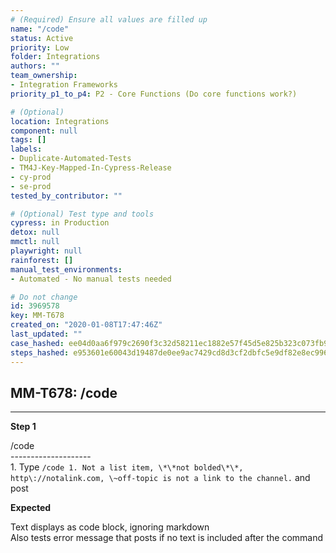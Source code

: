 ```yaml
---
# (Required) Ensure all values are filled up
name: "/code"
status: Active
priority: Low
folder: Integrations
authors: ""
team_ownership:
- Integration Frameworks
priority_p1_to_p4: P2 - Core Functions (Do core functions work?)

# (Optional)
location: Integrations
component: null
tags: []
labels:
- Duplicate-Automated-Tests
- TM4J-Key-Mapped-In-Cypress-Release
- cy-prod
- se-prod
tested_by_contributor: ""

# (Optional) Test type and tools
cypress: in Production
detox: null
mmctl: null
playwright: null
rainforest: []
manual_test_environments:
- Automated - No manual tests needed

# Do not change
id: 3969578
key: MM-T678
created_on: "2020-01-08T17:47:46Z"
last_updated: ""
case_hashed: ee04d0aa6f979c2690f3c32d58211ec1882e57f45d5e825b323c073fb926cfa2842e1616ab70eb1bd7209e92d2434277
steps_hashed: e953601e60043d19487de0ee9ac7429cd8d3cf2dbfc5e9df82e8ec9960b02b584401f33ae9ef1eabcda661803d5cab35
---
```


<!-- (Auto-generated) Based on frontmatter's "key" and "name" -->

## MM-T678: /code

---

**Step 1**

/code\
\--------------------\
1\. Type `/code 1. Not a list item, \*\*not bolded\*\*, http\://notalink.com, \~off-topic is not a link to the channel.` and post

**Expected**

Text displays as code block, ignoring markdown\
Also tests error message that posts if no text is included after the command
